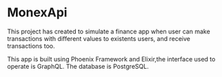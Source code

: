 # MonexApi

This project has created to simulate a finance app when user can make transactions with different values to existents users, and receive transactions too.

This app is built using Phoenix Framework and Elixir,the interface used to operate is GraphQL. The database is PostgreSQL.
